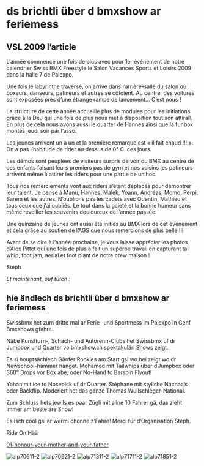 # ds brichtli über d bmxshow ar feriemess

<!-- Stéphane Bachmann -->

## VSL 2009 l’article

L’année commence une fois de plus avec pour 1er événement de notre calendrier Swiss BMX Freestyle le Salon Vacances Sports et Loisirs 2009 dans la halle 7 de Palexpo.

Une fois le labyrinthe traversé, on arrive dans l’arrière-salle du salon où boxeurs, danseurs, patineurs et autres se côtoient. Au centre, des voitures sont exposées près d’une étrange rampe de lancement… C’est nous !

La structure de cette année accueille plus de modules pour les initiations grâce à la DéJ qui une fois de plus nous met à disposition tout son attirail. En plus de cela nous avons aussi le quarter de Hannes ainsi que la funbox montés jeudi soir par l’asso.

Les jeunes arrivent un à un et la première remarque est « il fait chaud !!! ». On a pas l’habitude de rider au dessus de 0° C. ces jours.

Les démos sont peuplées de visiteurs surpris de voir du BMX au centre de ces enfants faisant leurs premiers pas de gym et nos voisins les patineurs arrivent même à attirer les riders pour une partie de unihoc.

Tous nos remerciements vont aux riders s’étant déplacés pour démontrer leur talent. Je pense à Manu, Hannes, Malek, Yoann, Andréas, Momo, Perpi, Sarem et les autres. N’oublions pas les cadets avec Quentin, Mathieu et tous ceux que j’ai oubliés. Le tout dans la gaieté et la bonne humeur sans même réveiller les souvenirs douloureux de l’année passée.

Une quinzaine de jeunes ont aussi été initiés au BMX lors de cet événement et cela grâce au soutien de l’AGS que nous remercions de plus belle !!!

Avant de se dire à l’année prochaine, je vous laisse apprécier les photos d’Alex Pittet qui une fois de plus a fait un superbe travail en capturant tail whip, foot jam, aerial et foot plant de notre crew maison !

Stéph

_Et maintenant, ouf tütch :_

## hie ändlech ds brichtli über d bmxshow ar feriemess

Swissbmx het zum dritte mal ar Ferie- und Sportmess im Palexpo in Genf Bmxshows gfahre.

Näbe Kunstturn-, Schach- und Autorenn-Clubs het Swissbmx uf dr Jumpbox und Quarter vo bmxshow.ch spektakuläri Shows zeigt.

Es si houptsächlech Gänfer Rookies am Start gsi wo hei zeigt wo dr Newschool-hammer hanget. Mohamed mit Tailwhips über d’Jumpbox oder 360° Drops vor Box abe, oder No-Hand to Barspin Flyout!

Yohan mit ice to Nosepick uf dr Quarter. Stéphane mit stylishe Nacnac’s oder Backflip. Moderiert het das ganze Thomas Wullschleger-National.

Zum Schluss hets jewils es paar Zügli mit allne 10 Fahrer gä, das zieht immer am beste are Show!

Es isch cool gsi ar wermi chönne z’Fahre! Merci für d’Organisation Stéph.

Ride On Hää

[01-honour-your-mother-and-your-father](./media/01-honour-your-mother-and-your-father.mp3)

![alp70611-2](./media/alp70611-2.jpg)
![alp70921-2](./media/alp70921-2.jpg)
![alp71311-2](./media/alp71311-2.jpg)
![alp71711-2](./media/alp71711-2.jpg)
![alp71851-2](./media/alp71851-2.jpg)
